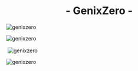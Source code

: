<h1 align="center">- GenixZero -</h1>  
<p align="left"> <img src="https://komarev.com/ghpvc/?username=genixzero&label=Profile%20views&color=0e75b6&style=flat" alt="genixzero" /> </p>  

<p><img align="left" src="https://github-readme-stats.vercel.app/api/top-langs?username=genixzero&show_icons=true&theme=dark&locale=en&layout=compact" alt="genixzero" /></p></br>
  
<p>&nbsp;<img align="center" src="https://github-readme-stats.vercel.app/api?username=genixzero&show_icons=true&theme=dark&locale=en" alt="genixzero" /></p>  
  
<p><img align="center" src="https://github-readme-streak-stats.herokuapp.com/?user=genixzero&theme=dark" alt="genixzero" /></p>
